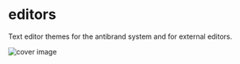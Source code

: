 # editors

Text editor themes for the antibrand system and for external editors.

![cover image](https://raw.githubusercontent.com/antibrand/editors/master/cover.jpg)
